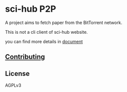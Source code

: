# sci-hub P2P

A project aims to fetch paper from the BitTorrent network.

This is not a cli client of sci-hub website.

you can find more details in [document](https://sci-hub-p2p.readthedocs.io/en/latest/)

## [Contributing](https://sci-hub-p2p.readthedocs.io/en/latest/contributing/)

## License

AGPLv3

